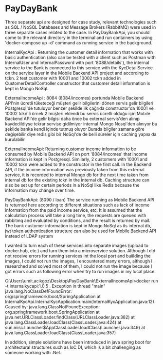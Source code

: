 # PayDayBank

Three separate api are designed for case study, relevant technologies such as SQL / NoSQL Databases and Message Brokers (RabbitMQ) were used in three separate cases related to the case. In PayDayBankApi, you should come to the relevant directory in the terminal and run containers by using 'docker-compose up -d' command as running service in the background.



InternalKycApi : Returning the customer detail information that works with basic authentication (also can be tested with a client such as Postman with InternalUser and InternalPassword with port '8088/details'), the internal service to the Bank is connected to this service with the KycDetailService on the service layer in the Mobile Backend API project and according to tckn.  2 test customer with 10001 and 10002 tckn added in CustomerDetailController constructor that customer detail information is kept in Mongo NoSql.


ExternalIncomeApi : 8084 (8084/incomes) portunda Mobile Backend API'nin ücretli tüketeceği müşteri gelir bilgilerini dönen servis gelir bilgileri Postgresql'de tutuluyor benzer şekilde ilk çağrıda constructor'da 10001 ve 10002 tckn'li örnek 2 müşteri eklendi bu servis ücretli olduğu için Mobile Backend API'de gelir bilgisi daha önce bu external servis'den alınıp kaydedildiyse tekrar servise gidilmiyor internal Mongo Nosql'den alınıyor bu şekilde banka kendi içinde tutmuş oluyor Burada bilgiler zamana göre değişebilir diye redis gibi bir NoSql'de de belli süreler için caching yapısı da kurulabilir


ExternalIncomeApi: Returning customer income information to be consumed by Mobile Backend API on port '8084/incomes' that income information is kept in Postgresql. Similarly, 2 customers with 10001 and 10002 tckn were added to the constructor in the first call. In the Backend API, if the income information was previously taken from this external service, it is recorded to internal Mongo db for the next time taken from internal db for the existing tckn in the internal db.
Caching structure can also be set up for certain periods in a NoSql like Redis because the information may change over time.


PayDayBankApi:  (8090 / loan) The service running as Mobile Backend API is returned here according to different situations such as lack of income information from the paid income service, etc. It is assumed that the calculation process will take a long time, the requests are queued with rabbitmq and evaluated by conditions, and the result is returned by mail. The bank customer information is kept in Mongo NoSql as its internal db, jwt token authentication structure can also be used for Mobile Backend API instead of LDAP system



I wanted to turn each of these services into separate images (upload to docker.hub, etc.) and turn them into a microservice solution. Although I did not receive  errors  for running services int the local port and buiilding the images, I could not run the images, I encountered many errors, although I researched and solved most of them, I could not run the image because I got errors such as following error when try to run images in my local place.

C:\Users\umit.acikgoz\Desktop\PayDayBank\ExternalIncomeApi>docker run -t internalkycapi:1.0.5 . Exception in thread "main" java.lang.NoClassDefFoundError: org/springframework/boot/SpringApplication at InternalKycApi.InternalKycApplication.main(InternalKycApplication.java:12) Caused by: java.lang.ClassNotFoundException: org.springframework.boot.SpringApplication at java.net.URLClassLoader.findClass(URLClassLoader.java:382) at java.lang.ClassLoader.loadClass(ClassLoader.java:424) at sun.misc.Launcher$AppClassLoader.loadClass(Launcher.java:349) at java.lang.ClassLoader.loadClass(ClassLoader.java:357)

In addition, simple solutions have been introduced in java spring boot for architectural structures such as IoC DI, which is a bit challenging as someone working with .Net.


